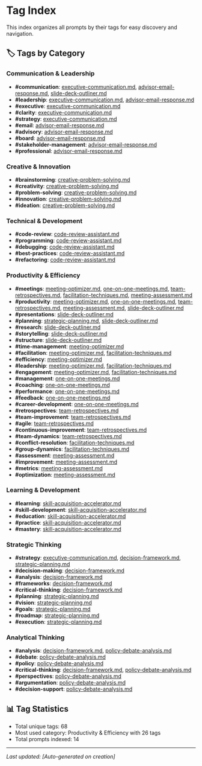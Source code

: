 # Tag Index

This index organizes all prompts by their tags for easy discovery and navigation.

## 🏷️ Tags by Category

### Communication & Leadership
- **#communication**: [executive-communication.md](../prompts/writing/executive-communication.md), [advisor-email-response.md](../prompts/writing/advisor-email-response.md), [slide-deck-outliner.md](../prompts/productivity/slide-deck-outliner.md)
- **#leadership**: [executive-communication.md](../prompts/writing/executive-communication.md), [advisor-email-response.md](../prompts/writing/advisor-email-response.md)
- **#executive**: [executive-communication.md](../prompts/writing/executive-communication.md)
- **#clarity**: [executive-communication.md](../prompts/writing/executive-communication.md)
- **#strategy**: [executive-communication.md](../prompts/writing/executive-communication.md)
- **#email**: [advisor-email-response.md](../prompts/writing/advisor-email-response.md)
- **#advisory**: [advisor-email-response.md](../prompts/writing/advisor-email-response.md)
- **#board**: [advisor-email-response.md](../prompts/writing/advisor-email-response.md)
- **#stakeholder-management**: [advisor-email-response.md](../prompts/writing/advisor-email-response.md)
- **#professional**: [advisor-email-response.md](../prompts/writing/advisor-email-response.md)

### Creative & Innovation
- **#brainstorming**: [creative-problem-solving.md](../prompts/brainstorming/creative-problem-solving.md)
- **#creativity**: [creative-problem-solving.md](../prompts/brainstorming/creative-problem-solving.md)
- **#problem-solving**: [creative-problem-solving.md](../prompts/brainstorming/creative-problem-solving.md)
- **#innovation**: [creative-problem-solving.md](../prompts/brainstorming/creative-problem-solving.md)
- **#ideation**: [creative-problem-solving.md](../prompts/brainstorming/creative-problem-solving.md)

### Technical & Development
- **#code-review**: [code-review-assistant.md](../prompts/technical/code-review-assistant.md)
- **#programming**: [code-review-assistant.md](../prompts/technical/code-review-assistant.md)
- **#debugging**: [code-review-assistant.md](../prompts/technical/code-review-assistant.md)
- **#best-practices**: [code-review-assistant.md](../prompts/technical/code-review-assistant.md)
- **#refactoring**: [code-review-assistant.md](../prompts/technical/code-review-assistant.md)

### Productivity & Efficiency
- **#meetings**: [meeting-optimizer.md](../prompts/productivity/meeting-optimizer.md), [one-on-one-meetings.md](../prompts/productivity/one-on-one-meetings.md), [team-retrospectives.md](../prompts/productivity/team-retrospectives.md), [facilitation-techniques.md](../prompts/productivity/facilitation-techniques.md), [meeting-assessment.md](../prompts/productivity/meeting-assessment.md)
- **#productivity**: [meeting-optimizer.md](../prompts/productivity/meeting-optimizer.md), [one-on-one-meetings.md](../prompts/productivity/one-on-one-meetings.md), [team-retrospectives.md](../prompts/productivity/team-retrospectives.md), [meeting-assessment.md](../prompts/productivity/meeting-assessment.md), [slide-deck-outliner.md](../prompts/productivity/slide-deck-outliner.md)
- **#presentations**: [slide-deck-outliner.md](../prompts/productivity/slide-deck-outliner.md)
- **#planning**: [strategic-planning.md](../prompts/strategic/strategic-planning.md), [slide-deck-outliner.md](../prompts/productivity/slide-deck-outliner.md)
- **#research**: [slide-deck-outliner.md](../prompts/productivity/slide-deck-outliner.md)
- **#storytelling**: [slide-deck-outliner.md](../prompts/productivity/slide-deck-outliner.md)
- **#structure**: [slide-deck-outliner.md](../prompts/productivity/slide-deck-outliner.md)
- **#time-management**: [meeting-optimizer.md](../prompts/productivity/meeting-optimizer.md)
- **#facilitation**: [meeting-optimizer.md](../prompts/productivity/meeting-optimizer.md), [facilitation-techniques.md](../prompts/productivity/facilitation-techniques.md)
- **#efficiency**: [meeting-optimizer.md](../prompts/productivity/meeting-optimizer.md)
- **#leadership**: [meeting-optimizer.md](../prompts/productivity/meeting-optimizer.md), [facilitation-techniques.md](../prompts/productivity/facilitation-techniques.md)
- **#engagement**: [meeting-optimizer.md](../prompts/productivity/meeting-optimizer.md), [facilitation-techniques.md](../prompts/productivity/facilitation-techniques.md)
- **#management**: [one-on-one-meetings.md](../prompts/productivity/one-on-one-meetings.md)
- **#coaching**: [one-on-one-meetings.md](../prompts/productivity/one-on-one-meetings.md)
- **#performance**: [one-on-one-meetings.md](../prompts/productivity/one-on-one-meetings.md)
- **#feedback**: [one-on-one-meetings.md](../prompts/productivity/one-on-one-meetings.md)
- **#career-development**: [one-on-one-meetings.md](../prompts/productivity/one-on-one-meetings.md)
- **#retrospectives**: [team-retrospectives.md](../prompts/productivity/team-retrospectives.md)
- **#team-improvement**: [team-retrospectives.md](../prompts/productivity/team-retrospectives.md)
- **#agile**: [team-retrospectives.md](../prompts/productivity/team-retrospectives.md)
- **#continuous-improvement**: [team-retrospectives.md](../prompts/productivity/team-retrospectives.md)
- **#team-dynamics**: [team-retrospectives.md](../prompts/productivity/team-retrospectives.md)
- **#conflict-resolution**: [facilitation-techniques.md](../prompts/productivity/facilitation-techniques.md)
- **#group-dynamics**: [facilitation-techniques.md](../prompts/productivity/facilitation-techniques.md)
- **#assessment**: [meeting-assessment.md](../prompts/productivity/meeting-assessment.md)
- **#improvement**: [meeting-assessment.md](../prompts/productivity/meeting-assessment.md)
- **#metrics**: [meeting-assessment.md](../prompts/productivity/meeting-assessment.md)
- **#optimization**: [meeting-assessment.md](../prompts/productivity/meeting-assessment.md)

### Learning & Development
- **#learning**: [skill-acquisition-accelerator.md](../prompts/learning/skill-acquisition-accelerator.md)
- **#skill-development**: [skill-acquisition-accelerator.md](../prompts/learning/skill-acquisition-accelerator.md)
- **#education**: [skill-acquisition-accelerator.md](../prompts/learning/skill-acquisition-accelerator.md)
- **#practice**: [skill-acquisition-accelerator.md](../prompts/learning/skill-acquisition-accelerator.md)
- **#mastery**: [skill-acquisition-accelerator.md](../prompts/learning/skill-acquisition-accelerator.md)

### Strategic Thinking
- **#strategy**: [executive-communication.md](../prompts/writing/executive-communication.md), [decision-framework.md](../prompts/strategic/decision-framework.md), [strategic-planning.md](../prompts/strategic/strategic-planning.md)
- **#decision-making**: [decision-framework.md](../prompts/strategic/decision-framework.md)
- **#analysis**: [decision-framework.md](../prompts/strategic/decision-framework.md)
- **#frameworks**: [decision-framework.md](../prompts/strategic/decision-framework.md)
- **#critical-thinking**: [decision-framework.md](../prompts/strategic/decision-framework.md)
- **#planning**: [strategic-planning.md](../prompts/strategic/strategic-planning.md)
- **#vision**: [strategic-planning.md](../prompts/strategic/strategic-planning.md)
- **#goals**: [strategic-planning.md](../prompts/strategic/strategic-planning.md)
- **#roadmap**: [strategic-planning.md](../prompts/strategic/strategic-planning.md)
- **#execution**: [strategic-planning.md](../prompts/strategic/strategic-planning.md)

### Analytical Thinking
- **#analysis**: [decision-framework.md](../prompts/strategic/decision-framework.md), [policy-debate-analysis.md](../prompts/analytical/policy-debate-analysis.md)
- **#debate**: [policy-debate-analysis.md](../prompts/analytical/policy-debate-analysis.md)
- **#policy**: [policy-debate-analysis.md](../prompts/analytical/policy-debate-analysis.md)
- **#critical-thinking**: [decision-framework.md](../prompts/strategic/decision-framework.md), [policy-debate-analysis.md](../prompts/analytical/policy-debate-analysis.md)
- **#perspectives**: [policy-debate-analysis.md](../prompts/analytical/policy-debate-analysis.md)
- **#argumentation**: [policy-debate-analysis.md](../prompts/analytical/policy-debate-analysis.md)
- **#decision-support**: [policy-debate-analysis.md](../prompts/analytical/policy-debate-analysis.md)

## 📊 Tag Statistics
- Total unique tags: 68
- Most used category: Productivity & Efficiency with 26 tags
- Total prompts indexed: 14

---

*Last updated: [Auto-generated on creation]*